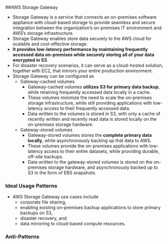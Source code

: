 ##AWS Storage Gateway
- Storage Gateway is a service that connects an on-premises software appliance with cloud-based storage to provide seamless and 
secure integration between the organization’s on-premises IT environment and AWS’s storage infrastructure.
- Storage Gateway enables store data securely to the AWS cloud for scalable and cost-effective storage.
- __It provides low-latency performance by maintaining frequently accessed data on-premises while securely storing all of your data encrypted in S3__.
- For disaster recovery scenarios, it can serve as a cloud-hosted solution, together with EC2, that mirrors your entire production environment.
- Storage Gateway can be configured as
  - Gateway-cached volumes
    - Gateway-cached volumes __utilizes S3 for primary data backup__, while retaining frequently accessed data locally in a cache.
    - These volumes minimize the need to scale the on-premises storage infrastructure, while still providing applications with low-latency access to their frequently accessed data.
    - Data written to the volumes is stored in S3, 
    with only a cache of recently written and recently read data is stored locally on the on-premises storage hardware.
  - Gateway-stored volumes
    - Gateway-stored volumes stores the __complete primary data locally__, while asynchronously backing up that data to AWS.
    - These volumes provide the on-premises applications with low-latency access to their entire datasets, while providing durable, off-site backups.
    - Data written to the gateway-stored volumes is stored on the on-premises storage hardware, and asynchronously backed up to S3 in the form of EBS snapshots.
    
### Ideal Usage Patterns
- AWS Storage Gateway use cases include
  - corporate file sharing,
  - enabling existing on-premises backup applications to store primary backups on S3,
  - disaster recovery, and
  - data mirroring to cloud-based compute resources.
  
### Anti-Patterns
